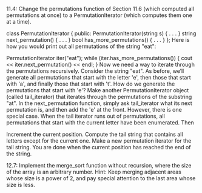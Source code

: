 11.4:
Change the permutations function of Section 11.6 (which computed all permutations at once) to a PermutationIterator (which computes them one at a time).

class PermutationIterator
{
public:
   PermutationIterator(string s) { . . . }
   string next_permutation() { . . . }
   bool has_more_permutations() { . . . }
};
Here is how you would print out all permutations of the string "eat":

PermutationIterator iter("eat");
while (iter.has_more_permutations())
{
   cout << iter.next_permutation() << endl;
}
Now we need a way to iterate through the permutations recursively. Consider the string "eat". As before, we’ll generate all permutations that start with the letter 'e', then those that start with 'a', and finally those that start with 't'. How do we generate the permutations that start with 'e'? Make another PermutationIterator object (called tail_iterator) that iterates through the permutations of the substring "at". In the next_permutation function, simply ask tail_iterator what its next permutation is, and then add the 'e' at the front. However, there is one special case. When the tail iterator runs out of permutations, all permutations that start with the current letter have been enumerated. Then

Increment the current position.
Compute the tail string that contains all letters except for the current one.
Make a new permutation iterator for the tail string.
You are done when the current position has reached the end of the string.



12.7:
Implement the merge_sort function without recursion, where the size of the array is an arbitrary number. Hint: Keep merging adjacent areas whose size is a power of 2, and pay special attention to the last area whose size is less.
